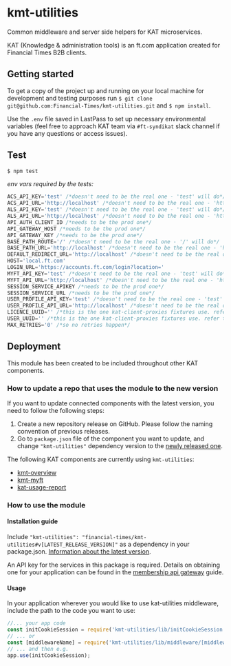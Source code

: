 # kmt-utilities
Common middleware and server side helpers for KAT microservices.

KAT (Knowledge & administration tools) is an ft.com application created for Financial Times B2B clients.

## Getting started
To get a copy of the project up and running on your local machine for development and testing purposes run `$ git clone git@github.com:Financial-Times/kmt-utilities.git` and `$ npm install`.

Use the `.env` file saved in LastPass to set up necessary environmental variables (feel free to approach KAT team via `#ft-syndikat` slack channel if you have any questions or access issues).

## Test

```sh
$ npm test
```
_env vars required by the tests:_
```javascript
ACS_API_KEY='test' /*doesn't need to be the real one - 'test' will do*/
ACS_API_URL='http://localhost' /*doesn't need to be the real one - 'http://localhost' will do*/
ALS_API_KEY='test' /*doesn't need to be the real one - 'test' will do*/
ALS_API_URL='http://localhost' /*doesn't need to be the real one - 'http://localhost' will do*/
API_AUTH_CLIENT_ID /*needs to be the prod one*/
API_GATEWAY_HOST /*needs to be the prod one*/
API_GATEWAY_KEY /*needs to be the prod one*/
BASE_PATH_ROUTE='/' /*doesn't need to be the real one - '/' will do*/
BASE_PATH_URL='http://localhost' /*doesn't need to be the real one - 'http://localhost' will do*/
DEFAULT_REDIRECT_URL='http://localhost' /*doesn't need to be the real one - 'http://localhost' will do*/
HOST='local.ft.com'
LOGIN_URL='https://accounts.ft.com/login?location='
MYFT_API_KEY='test' /*doesn't need to be the real one - 'test' will do*/
MYFT_API_URL='http://localhost' /*doesn't need to be the real one - 'http://localhost' will do*/
SESSION_SERVICE_APIKEY /*needs to be the prod one*/
SESSION_SERVICE_URL /*needs to be the prod one*/
USER_PROFILE_API_KEY='test' /*doesn't need to be the real one - 'test' will do*/
USER_PROFILE_API_URL='http://localhost' /*doesn't need to be the real one - 'http://localhost' will do*/
LICENCE_UUID='' /*this is the one kat-client-proxies fixtures use. refer to the CI vars for `kat-utilities` in `next-config-vars` for the required value */
USER_UUID='' /*this is the one kat-client-proxies fixtures use. refer to the CI vars for `kat-utilities` in `next-config-vars` for the required value*/
MAX_RETRIES='0' /*so no retries happen*/
```

## Deployment
This module has been created to be included throughout other KAT components.

### How to update a repo that uses the module to the new version
If you want to update connected components with the latest version, you need to follow the following steps:
1. Create a new repository release on GitHub. Please follow the naming convention of previous releases.
2. Go to `package.json` file of the component you want to update, and change `"kmt-utilities"` dependency version to the [newly released one](https://github.com/Financial-Times/kmt-utilities/releases).

The following KAT components are currently using `kmt-utilities`:
- [kmt-overview](https://github.com/Financial-Times/kmt-overview)
- [kmt-myft](https://github.com/Financial-Times/kmt-myft)
- [kat-usage-report](https://github.com/Financial-Times/kat-usage-report)

### How to use the module

#### Installation guide

Include `"kmt-utilities": "financial-times/kmt-utilities#v[LATEST_RELEASE_VERSION]"` as a dependency in your package.json. [Information about the latest version](https://github.com/Financial-Times/kmt-utilities/releases).

An API key for the services in this package is required. Details on obtaining one for your application can be found in the [membership api gateway](https://developer.ft.com/docs/membership_platform_api/) guide.

#### Usage

In your application wherever you would like to use kat-utilities middleware, include the path to the code you want to use:

```js
//... your app code
const initCookieSession = require('kmt-utilities/lib/initCookieSession');
// ... or
const [middlewareName] = require('kmt-utilities/lib/middleware/[middlewareName]');
// ... and then e.g.
app.use(initCookieSession);
```
